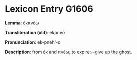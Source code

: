 # Lexicon Entry G1606

**Lemma**: ἐκπνέω

**Transliteration (xlit)**: ekpnéō

**Pronunciation**: ek-pneh'-o

**Description**:
from ἐκ and πνέω; to expire:--give up the ghost.
